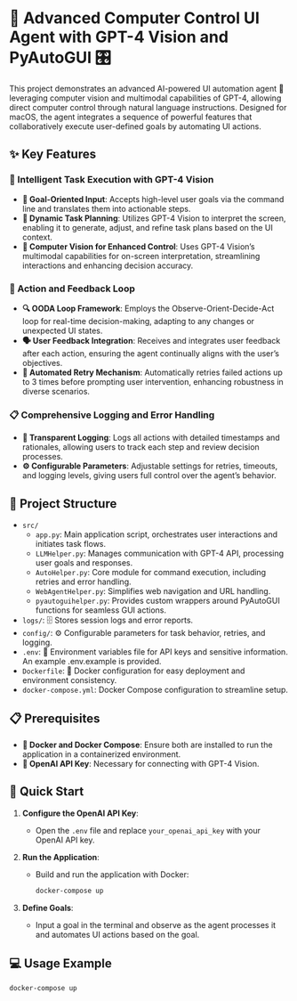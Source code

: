 # 🚀 Advanced Computer Control UI Agent with GPT-4 Vision and PyAutoGUI 🎛️

This project demonstrates an advanced AI-powered UI automation agent 🎉 leveraging computer vision and multimodal capabilities of GPT-4, allowing direct computer control through natural language instructions. Designed for macOS, the agent integrates a sequence of powerful features that collaboratively execute user-defined goals by automating UI actions.

## ✨ Key Features

### 🧠 Intelligent Task Execution with GPT-4 Vision
- **🎯 Goal-Oriented Input**: Accepts high-level user goals via the command line and translates them into actionable steps.
- **📝 Dynamic Task Planning**: Utilizes GPT-4 Vision to interpret the screen, enabling it to generate, adjust, and refine task plans based on the UI context.
- **👀 Computer Vision for Enhanced Control**: Uses GPT-4 Vision’s multimodal capabilities for on-screen interpretation, streamlining interactions and enhancing decision accuracy.

### 🔄 Action and Feedback Loop
- **🔍 OODA Loop Framework**: Employs the Observe-Orient-Decide-Act loop for real-time decision-making, adapting to any changes or unexpected UI states.
- **🗣️ User Feedback Integration**: Receives and integrates user feedback after each action, ensuring the agent continually aligns with the user’s objectives.
- **🔄 Automated Retry Mechanism**: Automatically retries failed actions up to 3 times before prompting user intervention, enhancing robustness in diverse scenarios.

### 📋 Comprehensive Logging and Error Handling
- **📜 Transparent Logging**: Logs all actions with detailed timestamps and rationales, allowing users to track each step and review decision processes.
- **⚙️ Configurable Parameters**: Adjustable settings for retries, timeouts, and logging levels, giving users full control over the agent’s behavior.

## 📂 Project Structure

- `src/`
  - `app.py`: Main application script, orchestrates user interactions and initiates task flows.
  - `LLMHelper.py`: Manages communication with GPT-4 API, processing user goals and responses.
  - `AutoHelper.py`: Core module for command execution, including retries and error handling.
  - `WebAgentHelper.py`: Simplifies web navigation and URL handling.
  - `pyautoguihelper.py`: Provides custom wrappers around PyAutoGUI functions for seamless GUI actions.
- `logs/`: 🗄️ Stores session logs and error reports.
- `config/`: ⚙️ Configurable parameters for task behavior, retries, and logging.
- `.env`: 🔑 Environment variables file for API keys and sensitive information. An example .env.example is provided.
- `Dockerfile`: 🐳 Docker configuration for easy deployment and environment consistency.
- `docker-compose.yml`: Docker Compose configuration to streamline setup.

## 📋 Prerequisites

- **🐳 Docker and Docker Compose**: Ensure both are installed to run the application in a containerized environment.
- **🔑 OpenAI API Key**: Necessary for connecting with GPT-4 Vision.

## 🚀 Quick Start

1. **Configure the OpenAI API Key**:
   - Open the `.env` file and replace `your_openai_api_key` with your OpenAI API key.

2. **Run the Application**:
   - Build and run the application with Docker:
     ```bash
     docker-compose up
     ```

3. **Define Goals**:
   - Input a goal in the terminal and observe as the agent processes it and automates UI actions based on the goal.

## 💻 Usage Example

```bash
docker-compose up

